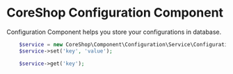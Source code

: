 # CoreShop Configuration Component

Configuration Component helps you store your configurations in database.

```php
    $service = new CoreShop\Component\Configuration\Service\ConfigurationService($doctrineEntityManager, $configRepo, $configFactory);
    $service->set('key', 'value');

    $service->get('key');
```